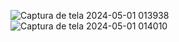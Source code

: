 ![Captura de tela 2024-05-01 013938](https://github.com/NicoleValleGurgel/DIO-Bootcamp-Java/assets/160984178/4c0f8191-0de3-4851-8e7d-558295f1d292)
![Captura de tela 2024-05-01 014010](https://github.com/NicoleValleGurgel/DIO-Bootcamp-Java/assets/160984178/cea4512e-94ad-4189-b4b4-d79b849c70ad)
